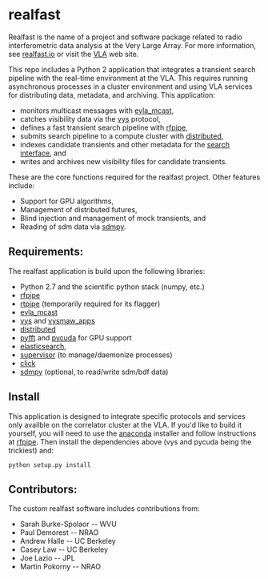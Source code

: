 # realfast

Realfast is the name of a project and software package related to radio interferometric data analysis at the Very Large Array. For more information, see [realfast.io](http://realfast.io) or visit the [VLA](https://public.nrao.edu/telescopes/vla/) web site.

This repo includes a Python 2 application that integrates a transient search pipeline with the real-time environment at the VLA. This requires running asynchronous processes in a cluster environment and using VLA services for distributing data, metadata, and archiving. This application:
* monitors multicast messages with [evla_mcast](https://github.com/demorest/evla_mcast),
* catches visibility data via the [vys](https://github.com/mpokorny/vysmaw) protocol,
* defines a fast transient search pipeline with [rfpipe](http://github.com/realfastvla/rfpipe),
* submits search pipeline to a compute cluster with [distributed](https://github.com/dask/distributed),
* indexes candidate transients and other metadata for the [search interface](https://github.com/realfastvla/realfast.io-search), and
* writes and archives new visibility files for candidate transients.

These are the core functions required for the realfast project. Other features include:
* Support for GPU algorithms,
* Management of distributed futures,
* Blind injection and management of mock transients, and
* Reading of sdm data via [sdmpy](https://github.com/demorest/sdmpy).

Requirements:
---------
The realfast application is build upon the following libraries:

* Python 2.7 and the scientific python stack (numpy, etc.)
* [rfpipe](http://github.com/realfastvla/rfpipe)
* [rtpipe](http://github.com/caseyjlaw/rtpipe) (temporarily required for its flagger)
* [evla_mcast](https://github.com/demorest/evla_mcast)
* [vys](https://github.com/mpokorny/vysmaw) and [vysmaw_apps](https://github.com/realfastvla/vysmaw_apps)
* [distributed](https://github.com/dask/distributed)
* [pyfft](https://pythonhosted.org/pyfft) and [pycuda](https://mathema.tician.de/software/pycuda) for GPU support
* [elasticsearch](https://github.com/elastic/elasticsearch-py),
* [supervisor](http://supervisord.org) (to manage/daemonize processes)
* [click](http://click.pocoo.org)
* [sdmpy](https://github.com/demorest/sdmpy) (optional, to read/write sdm/bdf data)
 
Install
------
This application is designed to integrate specific protocols and services only availble on the correlator cluster at the VLA. If you'd like to build it yourself, you will need to use the [anaconda](http://anaconda.com) installer and follow instructions at [rfpipe](http://github.com/realfastvla/rfpipe). Then install the dependencies above (vys and pycuda being the trickiest) and:

    python setup.py install

Contributors:
--------
The custom realfast software includes contributions from:

* Sarah Burke-Spolaor -- WVU
* Paul Demorest -- NRAO
* Andrew Halle -- UC Berkeley
* Casey Law -- UC Berkeley
* Joe Lazio -- JPL
* Martin Pokorny -- NRAO
